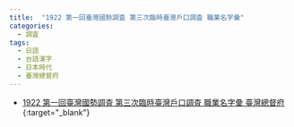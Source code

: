 ```yaml
---
title:  "1922 第一回臺灣國勢調査 第三次臨時臺灣戶口調査 職業名字彙"
categories: 
  - 調査
tags:
  - 日語
  - 台語漢字
  - 日本時代
  - 臺灣總督府
---
```


- [1922 第一回臺灣國勢調査 第三次臨時臺灣戶口調査 職業名字彙 臺灣總督府](https://kiek.taigi.info/1922TaioanChitgiapMiaJilui/){:target="_blank"}
